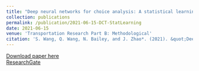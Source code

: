 ```yaml
---
title: "Deep neural networks for choice analysis: A statistical learning theory perspective"
collection: publications
permalink: /publication/2021-06-15-DCT-StatLearning
date: 2021-06-15
venue: 'Transportation Research Part B: Methodological'
citation: 'S. Wang, Q. Wang, N. Bailey, and J. Zhao*. (2021). &quot;Deep neural networks for choice analysis: A statistical learning theory perspective&quot; <i>Transportation Research Part B: Methodological</i>. 148: 60-81.'
---
```


[Download paper here](https://www.sciencedirect.com/science/article/pii/S0191261521000564?casa_token=WMV8x8W3KmQAAAAA:DDgxk319N2fQ1mU6XwTg5c3I2vJUE5Un1II8-4m9egtRsRbs_gmeuCU_STawLb5Ut-gSnUJMwJE) \
[ResearchGate](https://www.researchgate.net/profile/Jinhua-Zhao-3/publication/350592380_Deep_neural_networks_for_choice_analysis_A_statistical_learning_theory_perspective/links/6067b00f458515614d2e4e74/Deep-neural-networks-for-choice-analysis-A-statistical-learning-theory-perspective.pdf)
